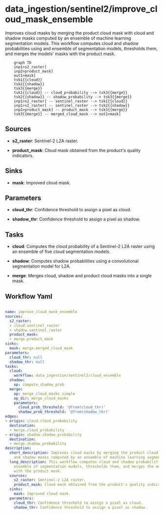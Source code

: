 # data_ingestion/sentinel2/improve_cloud_mask_ensemble

Improves cloud masks by merging the product cloud mask with cloud and shadow masks computed by an ensemble of machine learning segmentation models. This workflow computes cloud and shadow probabilities using and ensemble of segmentation models, thresholds them, and merges the models' masks with the product mask.

```{mermaid}
    graph TD
    inp1>s2_raster]
    inp2>product_mask]
    out1>mask]
    tsk1{{cloud}}
    tsk2{{shadow}}
    tsk3{{merge}}
    tsk1{{cloud}} -- cloud_probability --> tsk3{{merge}}
    tsk2{{shadow}} -- shadow_probability --> tsk3{{merge}}
    inp1>s2_raster] -- sentinel_raster --> tsk1{{cloud}}
    inp1>s2_raster] -- sentinel_raster --> tsk2{{shadow}}
    inp2>product_mask] -- product_mask --> tsk3{{merge}}
    tsk3{{merge}} -- merged_cloud_mask --> out1>mask]
```

## Sources

- **s2_raster**: Sentinel-2 L2A raster.

- **product_mask**: Cloud mask obtained from the product's quality indicators.

## Sinks

- **mask**: Improved cloud mask.

## Parameters

- **cloud_thr**: Confidence threshold to assign a pixel as cloud.

- **shadow_thr**: Confidence threshold to assign a pixel as shadow.

## Tasks

- **cloud**: Computes the cloud probability of a Sentinel-2 L2A raster using an ensemble of five cloud segmentation models.

- **shadow**: Computes shadow probabilities using a convolutional segmentation model for L2A.

- **merge**: Merges cloud, shadow and product cloud masks into a single mask.

## Workflow Yaml

```yaml

name: improve_cloud_mask_ensemble
sources:
  s2_raster:
  - cloud.sentinel_raster
  - shadow.sentinel_raster
  product_mask:
  - merge.product_mask
sinks:
  mask: merge.merged_cloud_mask
parameters:
  cloud_thr: null
  shadow_thr: null
tasks:
  cloud:
    workflow: data_ingestion/sentinel2/cloud_ensemble
  shadow:
    op: compute_shadow_prob
  merge:
    op: merge_cloud_masks_simple
    op_dir: merge_cloud_masks
    parameters:
      cloud_prob_threshold: '@from(cloud_thr)'
      shadow_prob_threshold: '@from(shadow_thr)'
edges:
- origin: cloud.cloud_probability
  destination:
  - merge.cloud_probability
- origin: shadow.shadow_probability
  destination:
  - merge.shadow_probability
description:
  short_description: Improves cloud masks by merging the product cloud mask with cloud
    and shadow masks computed by an ensemble of machine learning segmentation models.
  long_description: This workflow computes cloud and shadow probabilities using and
    ensemble of segmentation models, thresholds them, and merges the models' masks
    with the product mask.
  sources:
    s2_raster: Sentinel-2 L2A raster.
    product_mask: Cloud mask obtained from the product's quality indicators.
  sinks:
    mask: Improved cloud mask.
  parameters:
    cloud_thr: Confidence threshold to assign a pixel as cloud.
    shadow_thr: Confidence threshold to assign a pixel as shadow.


```